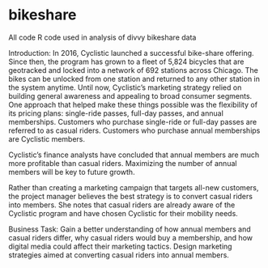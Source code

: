 # bikeshare
All code R code used in analysis of divvy bikeshare data

Introduction:
In 2016, Cyclistic launched a successful bike-share offering. Since then, the program has grown to a fleet of 5,824 bicycles that are geotracked and locked into a network of 692 stations across Chicago. The bikes can be unlocked from one station and returned to any other station in the system anytime. Until now, Cyclistic’s marketing strategy relied on building general awareness and appealing to broad consumer segments. One approach that helped make these things possible was the flexibility of its pricing plans: single-ride passes, full-day passes, and annual memberships. Customers who purchase single-ride or full-day passes are referred to as casual riders. Customers who purchase annual memberships are Cyclistic members. 

Cyclistic’s finance analysts have concluded that annual members are much more profitable than casual riders. Maximizing the number of annual members will be key to future growth. 

Rather than creating a marketing campaign that targets all-new customers, the project manager believes the best strategy is to convert casual riders into members. She notes that casual riders are already aware of the Cyclistic program and have chosen Cyclistic for their mobility needs.

Business Task: 
Gain a better understanding of how annual members and casual riders differ, why casual riders would buy a membership, and how digital media could affect their marketing tactics. Design marketing strategies aimed at converting casual riders into annual members.
